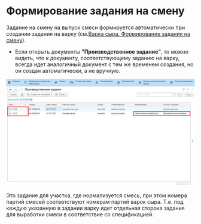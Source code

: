 # Формирование задания на смену

Задание на смену на выпуск смеси формируется автоматически при создании задания на варку (см.[Варка сыра. Формирование задания на смену](../../CookingCheese/TaskFormation/TaskFormation.md)).

-   Если открыть документы **"Производственное задание"**, то можно видеть, что к документу, соответствующему заданию на варку, всегда идет аналогичный документ с тем же временем создания, но он создан автоматически, а не вручную.

![](TaskForShift.assets/1.png)  

Это задание для участка, где нормализуется смесь, при этом номера партий смесей соответствуют номерам партий варок сыра. Т.е. под каждую указанную в задании варку идет отдельная сторока задания для выработки смеси в соответствие со спецификацией.

